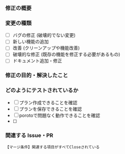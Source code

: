 ### 修正の概要
<!--　XXの機能を作成した -->

### 変更の種類
- [ ] バグの修正 (破壊的でない変更)
- [ ] 新しい機能の追加
- [ ] 改善 (クリーンアップや機能改善)
- [ ] 破壊的な修正 (既存の機能を修正する必要があるもの)
- [ ] ドキュメント追加・修正

### 修正の目的・解決したこと
<!--　YYのパフォーマンスを改善するため -->

### どのようにテストされているか
- [ ] プラン作成できることを確認
- [ ] プランを保存できることを確認
- [ ] porotoで問題なく動作できることを確認
- [ ]
    

### 関連する Issue・PR
```
【マージ条件】関連する項目がすべてCloseされている
```
<!--
- close #0
- #0
-->
